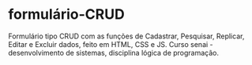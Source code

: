 # formulário-CRUD
Formulário tipo CRUD com as funções de Cadastrar, Pesquisar, Replicar, Editar e Excluir dados, feito em HTML, CSS e JS.
Curso senai - desenvolvimento de sistemas, disciplina lógica de programação.
